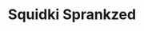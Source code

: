 ---
slug: squidki-sprankzed
title: Squidki Sprankzed
description: "Squidki Sprankzed is an exciting online game. Play for free directly in your browser!"
icon: /images/new_mods/Sprunki Sprankzed.png
url: https://wowtbc.net/sprunkin/sprankzed/index.html
previewImage: /images/new_mods/Sprunki Sprankzed.png
type: new mods

# SEO配置
seo:
  title: "Squidki Sprankzed - Play Free Online Game | Fun Browser Games"
  description: "Squidki Sprankzed - Play this fun online game for free in your browser. No download required!"
  ogImage: "/images/new_mods/Sprunki Sprankzed.png"
  keywords: "squidki-sprankzed, online game, browser game, free game, new mods game, play online"

videoUrls:
  - https://www.youtube.com/embed/example1
  - https://www.youtube.com/embed/example2

whyPlay:
  title: "Why Play Squidki Sprankzed?"
  items:
    - "Immersive Gameplay: Squidki Sprankzed offers an engaging and immersive gaming experience that will keep you entertained for hours"
    - "Challenging Levels: Test your skills with increasingly difficult challenges and obstacles"
    - "Beautiful Graphics: Enjoy stunning visuals and smooth animations that bring the game world to life"
    - "Regular Updates: New content and features are added regularly to keep the game fresh and exciting"
    - "Free to Play: Experience all the fun without spending a penny"
    - "Community Features: Connect with other players, share strategies, and compete for high scores"
    - "Cross-Platform: Play on any device with a web browser, no downloads required"

features:
  title: "Key Features of Squidki Sprankzed"
  image: "/images/new_mods/Sprunki Sprankzed.png"
  items:
    - "Intuitive Controls: Easy to learn controls make Squidki Sprankzed accessible for players of all skill levels"
    - "Multiple Game Modes: Enjoy various gameplay options that provide different challenges and experiences"
    - "Character Customization: Personalize your gaming experience with unique characters and items"
    - "Achievement System: Complete special tasks to earn rewards and recognition"
    - "Leaderboards: Compete with players worldwide and see who can achieve the highest scores"

characteristics:
  title: "Game Characteristics"
  image: "/images/new_mods/Sprunki Sprankzed.png"
  items:
    - "Genre: New mods game with elements of strategy and skill"
    - "Difficulty: Suitable for both casual gamers and those seeking a challenge"
    - "Play Time: Quick sessions or extended gameplay, depending on your preference"
    - "Art Style: Vibrant and engaging visuals that enhance the gaming experience"
    - "Sound Design: Immersive audio that complements the gameplay perfectly"

info: "Squidki Sprankzed is an exciting online game that offers players a unique and engaging gaming experience. With its intuitive controls, stunning visuals, and challenging gameplay, Squidki Sprankzed provides hours of entertainment for players of all ages and skill levels. Whether you're looking for a quick gaming session during a break or an extended play session, Squidki Sprankzed delivers an immersive experience that will keep you coming back for more. The game features multiple levels of increasing difficulty, ensuring that players are constantly challenged as they progress. With regular updates adding new content and features, Squidki Sprankzed remains fresh and exciting, providing endless entertainment options for its growing community of players."

howToPlayIntro: "Welcome to Squidki Sprankzed! This guide will walk you through the basics and help you master the game. Whether you're a beginner or looking to improve your skills, these tips and instructions will enhance your gaming experience."

howToPlaySteps:
  - title: "Getting Started"
    description: "Begin your Squidki Sprankzed adventure by familiarizing yourself with the controls. Use your keyboard or mouse to navigate through the game interface. The tutorial will guide you through the basic mechanics and help you understand the objectives."
  - title: "Understanding the Objectives"
    description: "In Squidki Sprankzed, your main goal is to progress through levels by completing specific objectives. Each level presents unique challenges that require different strategies and approaches."
  - title: "Mastering the Controls"
    description: "Practice using the controls to improve your precision and reaction time. Squidki Sprankzed requires quick reflexes and strategic thinking to overcome obstacles and defeat opponents."
  - title: "Utilizing Power-ups"
    description: "Collect power-ups throughout the game to enhance your abilities and overcome difficult challenges. Each power-up offers unique advantages that can be crucial for success."
  - title: "Developing Strategies"
    description: "As you progress in Squidki Sprankzed, develop effective strategies for different scenarios. Analyze patterns, anticipate challenges, and adapt your approach to maximize your performance."

faq:
  title: "Frequently Asked Questions about Squidki Sprankzed"
  items:
    - question: "Is Squidki Sprankzed free to play?"
      answer: "Yes, Squidki Sprankzed is completely free to play directly in your web browser. No downloads or purchases are required to enjoy the full game experience."
    - question: "Can I play Squidki Sprankzed on mobile devices?"
      answer: "Yes, Squidki Sprankzed is optimized for both desktop and mobile play. You can enjoy the game on any device with a web browser and internet connection."
    - question: "Are there any in-game purchases?"
      answer: "While Squidki Sprankzed is free to play, there may be optional in-game purchases available for cosmetic items or additional features that don't affect core gameplay."
    - question: "How often is Squidki Sprankzed updated?"
      answer: "The developers regularly update Squidki Sprankzed with new content, features, and improvements based on player feedback and game performance."
    - question: "Can I play Squidki Sprankzed offline?"
      answer: "Currently, Squidki Sprankzed requires an internet connection to play as it's a browser-based online game."
    - question: "Is Squidki Sprankzed suitable for children?"
      answer: "Yes, Squidki Sprankzed is designed to be family-friendly and suitable for players of all ages."
    - question: "How do I report bugs or issues?"
      answer: "If you encounter any problems while playing Squidki Sprankzed, you can report them through the game's support page or contact the developers directly through their website."
    - question: "Still Have Questions?"
      answer: "If you have additional questions about Squidki Sprankzed that aren't covered in this FAQ, please visit our support center or contact our customer service team for assistance."
---